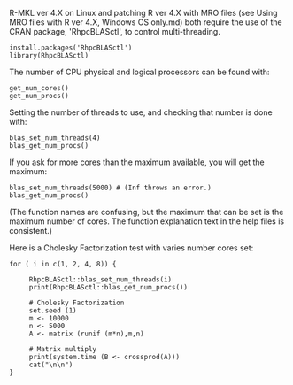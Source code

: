 
R-MKL ver 4.X on Linux and patching R ver 4.X with MRO files (see Using MRO files with R ver 4.X, Windows OS only.md) both require the use of the CRAN package, 'RhpcBLASctl', to control multi-threading.

    install.packages('RhpcBLASctl')
    library(RhpcBLASctl)
    
The number of CPU physical and logical processors can be found with:
    
    get_num_cores()
    get_num_procs()

Setting the number of threads to use, and checking that number is done with:
     
    blas_set_num_threads(4)
    blas_get_num_procs()
    
If you ask for more cores than the maximum available, you will get the maximum:

    blas_set_num_threads(5000) # (Inf throws an error.)
    blas_get_num_procs()

(The function names are confusing, but the maximum that can be set is the maximum number of cores. The function explanation text in the help files is consistent.)


 Here is a Cholesky Factorization test with varies number cores set:
 
    for ( i in c(1, 2, 4, 8)) { 
	
	     RhpcBLASctl::blas_set_num_threads(i)
         print(RhpcBLASctl::blas_get_num_procs())
         
         # Cholesky Factorization 
         set.seed (1)
         m <- 10000
         n <- 5000
         A <- matrix (runif (m*n),m,n)
         
         # Matrix multiply
         print(system.time (B <- crossprod(A)))
		 cat("\n\n")
    }

